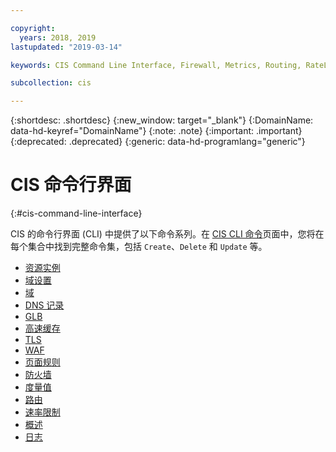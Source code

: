 ```yaml
---

copyright:
  years: 2018, 2019
lastupdated: "2019-03-14"

keywords: CIS Command Line Interface, Firewall, Metrics, Routing, RateLimit, Overview

subcollection: cis

---
```


{:shortdesc: .shortdesc}
{:new_window: target="_blank"}
{:DomainName: data-hd-keyref="DomainName"}
{:note: .note}
{:important: .important}
{:deprecated: .deprecated}
{:generic: data-hd-programlang="generic"}


# CIS 命令行界面
{:#cis-command-line-interface}

CIS 的命令行界面 (CLI) 中提供了以下命令系列。在 [CIS CLI 命令](/docs/cis-cli-plugin?topic=cis-cli-plugin-cis-cli-commands#cis-cli-commands)页面中，您将在每个集合中找到完整命令集，包括 `Create`、`Delete` 和 `Update` 等。
  
  * [资源实例](/docs/cis-cli-plugin?topic=cis-cli-plugin-cis-cli-commands#resource-instance)
  * [域设置](/docs/cis-cli-plugin?topic=cis-cli-plugin-cis-cli-commands#domain-settings)
  * [域](/docs/cis-cli-plugin?topic=cis-cli-plugin-cis-cli-commands#domain)
  * [DNS 记录](/docs/cis-cli-plugin?topic=cis-cli-plugin-cis-cli-commands#dns-record)
  * [GLB](/docs/cis-cli-plugin?topic=cis-cli-plugin-cis-cli-commands#glb)
  * [高速缓存](/docs/cis-cli-plugin?topic=cis-cli-plugin-cis-cli-commands#cache)
  * [TLS](/docs/cis-cli-plugin?topic=cis-cli-plugin-cis-cli-commands#tls)
  * [WAF](/docs/cis-cli-plugin?topic=cis-cli-plugin-cis-cli-commands#waf)
  * [页面规则](/docs/cis-cli-plugin?topic=cis-cli-plugin-cis-cli-commands#pagerule)
  * [防火墙](/docs/cis-cli-plugin?topic=cis-cli-plugin-cis-cli-commands#firewall)
  * [度量值](/docs/cis-cli-plugin?topic=cis-cli-plugin-cis-cli-commands#metrics)
  * [路由](/docs/cis-cli-plugin?topic=cis-cli-plugin-cis-cli-commands#routing)
  * [速率限制](/docs/cis-cli-plugin?topic=cis-cli-plugin-cis-cli-commands#ratelimit)
  * [概述](/docs/cis-cli-plugin?topic=cis-cli-plugin-cis-cli-commands#overview)
  * [日志](/docs/cis-cli-plugin?topic=cis-cli-plugin-cis-cli-commands#log)
